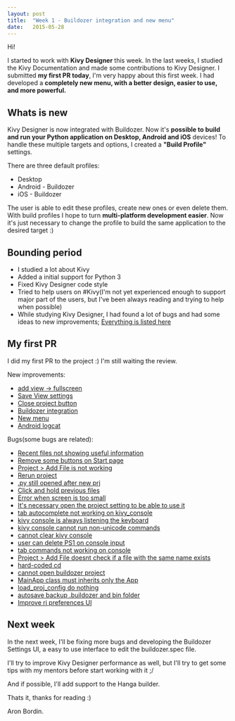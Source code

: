 ```yaml
---
layout: post
title:  "Week 1 - Buildozer integration and new menu"
date:   2015-05-28
---
```


Hi!

I started to work with **Kivy Designer** this week. In the last weeks, I studied the Kivy Documentation and made some contributions to Kivy Designer.
I submitted **my first PR today**, I'm very happy about this first week. I had developed a **completely new menu, with a better design, easier to use, and more powerful.**

## Whats is new

Kivy Designer is now integrated with Buildozer. Now it's **possible to build and run your Python application on Desktop, Android and iOS** devices! To handle these multiple targets and options, I created a **"Build Profile"** settings.

There are three default profiles:

* Desktop
* Android - Buildozer
* iOS - Buildozer 

The user is able to edit these profiles, create new ones or even delete them. With build profiles I hope to turn **multi-platform development easier**. Now it's just necessary to change the profile to build the same application to the desired target :)


## Bounding period

* I studied a lot about Kivy  
* Added a initial support for Python 3
* Fixed Kivy Designer code style
* Tried to help users on #Kivy(I'm not yet experienced enough to support major part of the users, but I've been always reading and trying to help when possible)
* While studying Kivy Designer, I had found a lot of bugs and had some ideas to new improvements; [Everything is listed here](https://github.com/aron-bordin/kivy-designer/issues)

## My first PR

I did my first PR to the project :) I'm still waiting the review.

New improvements:

* [add view -> fullscreen](https://github.com/aron-bordin/kivy-designer/issues/50)
* [Save View settings](https://github.com/aron-bordin/kivy-designer/issues/44)
* [Close project button](https://github.com/aron-bordin/kivy-designer/issues/43)
* [Buildozer integration](https://github.com/aron-bordin/kivy-designer/issues/30)
* [New menu](https://github.com/aron-bordin/kivy-designer/issues/91)
* [Android logcat](https://github.com/aron-bordin/kivy-designer/issues/34)

Bugs(some bugs are related):

* [Recent files not showing useful information](https://github.com/aron-bordin/kivy-designer/issues/2)
* [Remove some buttons on Start page](https://github.com/aron-bordin/kivy-designer/issues/1)
* [Project ­> Add File is not working](https://github.com/aron-bordin/kivy-designer/issues/11)
* [Rerun project](https://github.com/aron-bordin/kivy-designer/issues/14)
* [.py still opened after new prj](https://github.com/aron-bordin/kivy-designer/issues/17)
* [Click and hold previous files](https://github.com/aron-bordin/kivy-designer/issues/18)
* [Error when screen is too small](https://github.com/aron-bordin/kivy-designer/issues/48)
* [It's necessary open the project setting to be able to use it](https://github.com/aron-bordin/kivy-designer/issues/54)
* [tab autocomplete not working on kivy_console](https://github.com/aron-bordin/kivy-designer/issues/55)
* [kivy console is always listening the keyboard](https://github.com/aron-bordin/kivy-designer/issues/56)
* [kivy console cannot run non-unicode commands](https://github.com/aron-bordin/kivy-designer/issues/57)
* [cannot clear kivy console](https://github.com/aron-bordin/kivy-designer/issues/58)
* [user can delete PS1 on console input](https://github.com/aron-bordin/kivy-designer/issues/59)
* [tab commands not working on console](https://github.com/aron-bordin/kivy-designer/issues/60)
* [Project ­> Add File doesnt check if a file with the same name exists](https://github.com/aron-bordin/kivy-designer/issues/68)
* [hard-coded cd](https://github.com/aron-bordin/kivy-designer/issues/75)
* [cannot open buildozer project](https://github.com/aron-bordin/kivy-designer/issues/76)
* [MainApp class must inherits only the App](https://github.com/aron-bordin/kivy-designer/issues/82)
* [load_proj_config do nothing](https://github.com/aron-bordin/kivy-designer/issues/84)
* [autosave backup .buildozer and bin folder](https://github.com/aron-bordin/kivy-designer/issues/85)
* [Improve rj preferences UI](https://github.com/aron-bordin/kivy-designer/issues/20)



## Next week
In the next week, I'll be fixing more bugs and developing the Buildozer Settings UI, a easy to use interface to edit the buildozer.spec file.

I'll try to improve Kivy Designer performance as well, but I'll try to get some tips with my mentors before start working with it ;/

And if possible, I'll add support to the Hanga builder.



Thats it, thanks for reading :)

Aron Bordin.